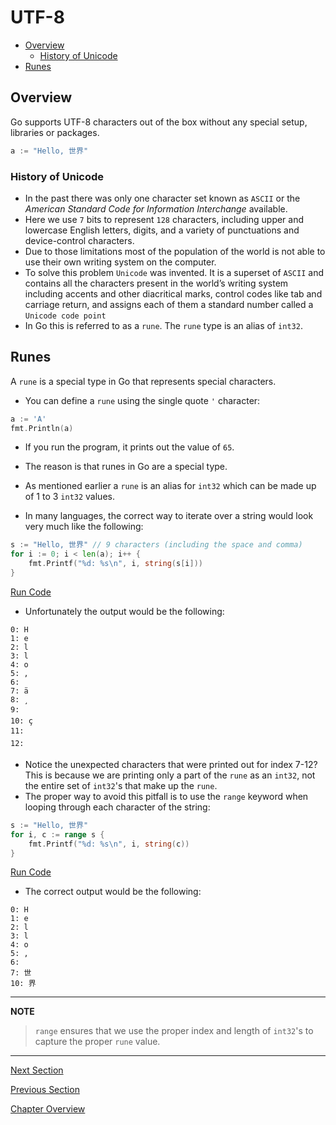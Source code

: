 # UTF-8

- [Overview](#overview)
    - [History of Unicode](#history-of-unicode)
- [Runes](#runes)

## Overview

Go supports UTF-8 characters out of the box without any special setup, libraries or packages.

```go
a := "Hello, 世界"
```

### History of Unicode

- In the past there was only one character set known as `ASCII` or the _American Standard Code for Information
  Interchange_ available.
- Here we use `7` bits to represent `128` characters, including upper and lowercase English letters, digits, and a
  variety of punctuations and device-control characters.
- Due to those limitations most of the population of the world is not able to use their own writing system on the
  computer.
- To solve this problem `Unicode` was invented. It is a superset of `ASCII` and contains all the characters present in
  the world’s writing system including accents and other diacritical marks, control codes like tab and carriage return,
  and assigns each of them a standard number called a `Unicode code point`
- In Go this is referred to as a `rune`. The `rune` type is an alias of `int32`.

## Runes

A `rune` is a special type in Go that represents special characters.

- You can define a `rune` using the single quote `'` character:

```go
a := 'A'
fmt.Println(a)
```

- If you run the program, it prints out the value of `65`.
- The reason is that runes in Go are a special type.
- As mentioned earlier a `rune` is an alias for `int32` which can be made up of 1 to 3 `int32` values.


- In many languages, the correct way to iterate over a string would look very much like the following:

```go
s := "Hello, 世界" // 9 characters (including the space and comma)
for i := 0; i < len(a); i++ {
    fmt.Printf("%d: %s\n", i, string(s[i]))
}
```

[Run Code](https://play.golang.org/p/DGWCQ1CBq1m)

- Unfortunately the output would be the following:

```
0: H
1: e
2: l
3: l
4: o
5: ,
6:  
7: ä
8: ¸
9: 
10: ç
11: 
12: 
```

- Notice the unexpected characters that were printed out for index 7-12? This is because we are printing only a part of
  the `rune` as an `int32`, not the entire set of `int32`'s that make up the `rune`.
- The proper way to avoid this pitfall is to use the `range` keyword when looping through each character of the string:

```go
s := "Hello, 世界"
for i, c := range s {
    fmt.Printf("%d: %s\n", i, string(c))
}
```

[Run Code](https://play.golang.org/p/A0kEtEBhKOM)

- The correct output would be the following:

```
0: H
1: e
2: l
3: l
4: o
5: ,
6:  
7: 世
10: 界
```

---
__NOTE__

> `range` ensures that we use the proper index and length of `int32`'s to capture the proper `rune` value.
---

[Next Section](10-constants.md)

[Previous Section](07-printing.md)

[Chapter Overview](README.md)